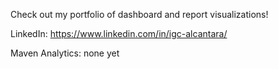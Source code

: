 Check out my portfolio of dashboard and report visualizations!

LinkedIn: https://www.linkedin.com/in/igc-alcantara/

Maven Analytics: none yet
 
